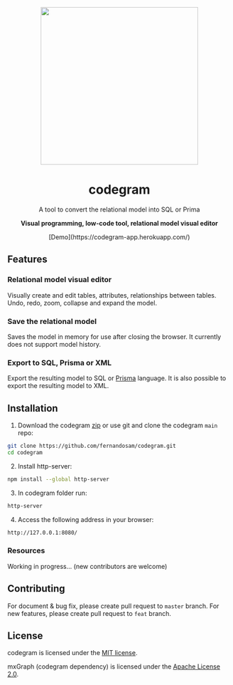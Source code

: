 <p align="center">
  <img width="354px" src="https://i.ibb.co/1RDztwr/codegram.png" />
</p>

<h1 align="center">codegram</h1>
<p align="center">A tool to convert the relational model into SQL or Prima</p>
<p align="center"><b>Visual programming, low-code tool, relational model visual editor</b></p>
<p align="center">[Demo](https://codegram-app.herokuapp.com/)</p>

## Features

### Relational model visual editor

Visually create and edit tables, attributes, relationships between tables. Undo, redo, zoom, collapse and expand the model.

### Save the relational model

Saves the model in memory for use after closing the browser. It currently does not support model history.

### Export to SQL, Prisma or XML

Export the resulting model to SQL or [Prisma](https://www.prisma.io/) language. It is also possible to export the resulting model to XML.

## Installation

1. Download the codegram [zip](https://github.com/fernandosam/codegram/archive/refs/heads/main.zip) or use git and clone the codegram `main` repo:

```bash
git clone https://github.com/fernandosam/codegram.git
cd codegram
```

2. Install http-server:

```bash
npm install --global http-server
```

3. In codegram folder run:

```bash
http-server
```

4. Access the following address in your browser:

```bash
http://127.0.0.1:8080/
```

### Resources

Working in progress... (new contributors are welcome)

## Contributing

For document & bug fix, please create pull request to `master` branch.
For new features, please create pull request to `feat` branch.

## License

codegram is licensed under the [MIT license](https://opensource.org/licenses/MIT).

mxGraph (codegram dependency) is licensed under the [Apache License 2.0](https://opensource.org/licenses/Apache-2.0).
